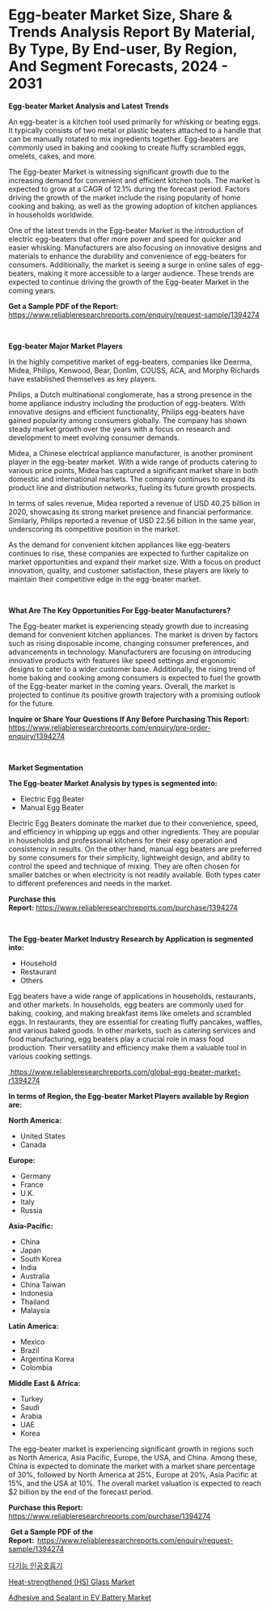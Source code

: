 <p><h1>Egg-beater Market Size, Share & Trends Analysis Report By Material, By Type, By End-user, By Region, And Segment Forecasts, 2024 - 2031</h1></p><p><strong>Egg-beater Market Analysis and Latest Trends</strong></p>
<p><p>An egg-beater is a kitchen tool used primarily for whisking or beating eggs. It typically consists of two metal or plastic beaters attached to a handle that can be manually rotated to mix ingredients together. Egg-beaters are commonly used in baking and cooking to create fluffy scrambled eggs, omelets, cakes, and more.</p><p>The Egg-beater Market is witnessing significant growth due to the increasing demand for convenient and efficient kitchen tools. The market is expected to grow at a CAGR of 12.1% during the forecast period. Factors driving the growth of the market include the rising popularity of home cooking and baking, as well as the growing adoption of kitchen appliances in households worldwide.</p><p>One of the latest trends in the Egg-beater Market is the introduction of electric egg-beaters that offer more power and speed for quicker and easier whisking. Manufacturers are also focusing on innovative designs and materials to enhance the durability and convenience of egg-beaters for consumers. Additionally, the market is seeing a surge in online sales of egg-beaters, making it more accessible to a larger audience. These trends are expected to continue driving the growth of the Egg-beater Market in the coming years.</p></p>
<p><strong>Get a Sample PDF of the Report:&nbsp;</strong> <a href="https://www.reliableresearchreports.com/enquiry/request-sample/1394274">https://www.reliableresearchreports.com/enquiry/request-sample/1394274</a></p>
<p>&nbsp;</p>
<p><strong>Egg-beater Major Market Players</strong></p>
<p><p>In the highly competitive market of egg-beaters, companies like Deerma, Midea, Philips, Kenwood, Bear, Donlim, COUSS, ACA, and Morphy Richards have established themselves as key players. </p><p>Philips, a Dutch multinational conglomerate, has a strong presence in the home appliance industry including the production of egg-beaters. With innovative designs and efficient functionality, Philips egg-beaters have gained popularity among consumers globally. The company has shown steady market growth over the years with a focus on research and development to meet evolving consumer demands. </p><p>Midea, a Chinese electrical appliance manufacturer, is another prominent player in the egg-beater market. With a wide range of products catering to various price points, Midea has captured a significant market share in both domestic and international markets. The company continues to expand its product line and distribution networks, fueling its future growth prospects. </p><p>In terms of sales revenue, Midea reported a revenue of USD 40.25 billion in 2020, showcasing its strong market presence and financial performance. Similarly, Philips reported a revenue of USD 22.56 billion in the same year, underscoring its competitive position in the market. </p><p>As the demand for convenient kitchen appliances like egg-beaters continues to rise, these companies are expected to further capitalize on market opportunities and expand their market size. With a focus on product innovation, quality, and customer satisfaction, these players are likely to maintain their competitive edge in the egg-beater market.</p></p>
<p>&nbsp;</p>
<p><strong>What Are The Key Opportunities For Egg-beater Manufacturers?</strong></p>
<p><p>The Egg-beater market is experiencing steady growth due to increasing demand for convenient kitchen appliances. The market is driven by factors such as rising disposable income, changing consumer preferences, and advancements in technology. Manufacturers are focusing on introducing innovative products with features like speed settings and ergonomic designs to cater to a wider customer base. Additionally, the rising trend of home baking and cooking among consumers is expected to fuel the growth of the Egg-beater market in the coming years. Overall, the market is projected to continue its positive growth trajectory with a promising outlook for the future.</p></p>
<p><strong>Inquire or Share Your Questions If Any Before Purchasing This Report:</strong> <a href="https://www.reliableresearchreports.com/enquiry/pre-order-enquiry/1394274">https://www.reliableresearchreports.com/enquiry/pre-order-enquiry/1394274</a></p>
<p>&nbsp;</p>
<p><strong>Market Segmentation</strong></p>
<p><strong>The Egg-beater Market Analysis by types is segmented into:</strong></p>
<p><ul><li>Electric Egg Beater</li><li>Manual Egg Beater</li></ul></p>
<p><p>Electric Egg Beaters dominate the market due to their convenience, speed, and efficiency in whipping up eggs and other ingredients. They are popular in households and professional kitchens for their easy operation and consistency in results. On the other hand, manual egg beaters are preferred by some consumers for their simplicity, lightweight design, and ability to control the speed and technique of mixing. They are often chosen for smaller batches or when electricity is not readily available. Both types cater to different preferences and needs in the market.</p></p>
<p><strong>Purchase this Report:&nbsp;</strong><a href="https://www.reliableresearchreports.com/purchase/1394274">https://www.reliableresearchreports.com/purchase/1394274</a></p>
<p>&nbsp;</p>
<p><strong>The Egg-beater Market Industry Research by Application is segmented into:</strong></p>
<p><ul><li>Household</li><li>Restaurant</li><li>Others</li></ul></p>
<p><p>Egg beaters have a wide range of applications in households, restaurants, and other markets. In households, egg beaters are commonly used for baking, cooking, and making breakfast items like omelets and scrambled eggs. In restaurants, they are essential for creating fluffy pancakes, waffles, and various baked goods. In other markets, such as catering services and food manufacturing, egg beaters play a crucial role in mass food production. Their versatility and efficiency make them a valuable tool in various cooking settings.</p></p>
<p><a href="https://www.reliableresearchreports.com/global-egg-beater-market-r1394274">&nbsp;https://www.reliableresearchreports.com/global-egg-beater-market-r1394274</a></p>
<p><strong>In terms of Region, the Egg-beater Market Players available by Region are:</strong></p>
<p>
    <p> <strong> North America: </strong>
        <ul>
            <li>United States</li>
            <li>Canada</li>
        </ul>
        </p> 
    <p> <strong> Europe: </strong>
        <ul>
            <li>Germany</li>
            <li>France</li>
            <li>U.K.</li>
            <li>Italy</li>
            <li>Russia</li>
        </ul>
        </p> 
    <p> <strong> Asia-Pacific: </strong>
        <ul>
            <li>China</li>
            <li>Japan</li>
            <li>South Korea</li>
            <li>India</li>
            <li>Australia</li>
            <li>China Taiwan</li>
            <li>Indonesia</li>
            <li>Thailand</li>
            <li>Malaysia</li>
        </ul>
        </p> 
    <p> <strong> Latin America: </strong>
        <ul>
            <li>Mexico</li>
            <li>Brazil</li>
            <li>Argentina Korea</li>
            <li>Colombia</li>
        </ul>
        </p> 
    <p> <strong> Middle East & Africa: </strong>
        <ul>
            <li>Turkey</li>
            <li>Saudi</li>
            <li>Arabia</li>
            <li>UAE</li>
            <li>Korea</li>
        </ul>
    </p>
    </p>
<p><p>The egg-beater market is experiencing significant growth in regions such as North America, Asia Pacific, Europe, the USA, and China. Among these, China is expected to dominate the market with a market share percentage of 30%, followed by North America at 25%, Europe at 20%, Asia Pacific at 15%, and the USA at 10%. The overall market valuation is expected to reach $2 billion by the end of the forecast period.</p></p>
<p><strong>Purchase this Report: </strong><a href="https://www.reliableresearchreports.com/purchase/1394274">https://www.reliableresearchreports.com/purchase/1394274</a></p>
<p>&nbsp;<strong>Get a Sample PDF of the Report:&nbsp;&nbsp;</strong><a href="https://www.reliableresearchreports.com/enquiry/request-sample/1394274">https://www.reliableresearchreports.com/enquiry/request-sample/1394274</a></p>
<p><strong></strong></p>
<p><p><a href="https://github.com/khytkeqagplkzqvh/Market-Research-Report-List-3/blob/main/7897816125198.md">다기능 인공호흡기</a></p><p><a href="https://medium.com/@stephaniewynterk145/heat-strengthened-hs-glass-market-industry-trends-and-forecast-for-period-from-2024-to-2031-4021ff3d0873">Heat-strengthened (HS) Glass Market</a></p><p><a href="https://medium.com/@valeriecruz61/adhesive-and-sealant-in-ev-battery-market-share-and-new-trends-analysis-by-its-type-application-0b9829831694">Adhesive and Sealant in EV Battery Market</a></p></p>